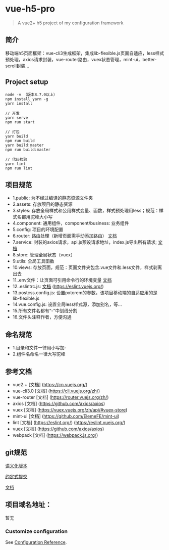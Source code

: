# vue-h5-pro

> A vue2+ h5 project of my configuration framework

## 简介
移动端h5页面框架：vue-cli3生成框架，集成lib-flexible.js页面自适应，less样式预处理，axios请求封装，vue-router路由，vuex状态管理，mint-ui，better-scroll封装...

## Project setup
```
node -v （版本8.7.0以上）
npm install yarn -g
yarn install

// 开发
yarn serve
npm run start

// 打包
yarn build
npm run build
yarn build:master
npm run build:master

// 代码检验
yarn lint
npm run lint
```

## 项目规范
- 1.public: 为不经过编译的静态资源文件夹
- 2.assets: 存放项目的静态资源
- 3.styles: 存放全局样式和公用样式变量、函数，样式预处理用less；规范：样式名都用驼峰大小写
- 4.component: 通用组件，component/business: 业务组件
- 5.config: 项目的环境配置
- 6.router: 路由处理（新增页面需手动添加路由） [文档](https://router.vuejs.org/zh/)
- 7.service: 封装的axios请求，api.js预设请求地址，index.js导出所有请求; [文档](https://github.com/axios/axios)
- 8.store: 管理全局状态（vuex）
- 9.utils: 全局工具函数
- 10.views: 存放页面，规范：页面文件夹包含.vue文件和.less文件，样式剥离出去
- 11..env文件：让页面可引用命令行的环境变量 [文档](https://cli.vuejs.org/zh/guide/mode-and-env.html)
- 12..eslintrc.js: [文档](https://eslint.org/) (https://eslint.vuejs.org/)
- 13.postcss.config.js: 设置pxtorem的参数，该项目移动端的自适应用的是lib-flexible.js
- 14.vue.config.js: 设置全局less样式源，添加别名，等...
- 15.所有文件名都有“-”中划线分割
- 16.文件头注释作者，方便沟通

## 命名规范
- 1.目录和文件一律用小写加-
- 2.组件名命名一律大写驼峰

## 参考文档
- vue2.+ [文档] (https://cn.vuejs.org/)
- vue-cli3.0 [文档] (https://cli.vuejs.org/zh/)
- vue-router [文档] (https://router.vuejs.org/zh/)
- axios [文档] (https://github.com/axios/axios)
- vuex [文档] (https://vuex.vuejs.org/zh/api/#vuex-store)
- mint-ui [文档] (https://github.com/ElemeFE/mint-ui)
- lint [文档] (https://eslint.org/) (https://eslint.vuejs.org/)
- vuex [文档] (https://github.com/axios/axios)
- webpack [文档] (https://webpack.js.org/)

## git规范
[语义化版本](https://semver.org/lang/zh-CN/) 

[约定式提交](https://www.conventionalcommits.org/zh/v1.0.0-beta.4/)

[文档](https://www.liaoxuefeng.com/wiki/896043488029600)

## 项目域名地址：
暂无

### Customize configuration
See [Configuration Reference](https://cli.vuejs.org/config/).
